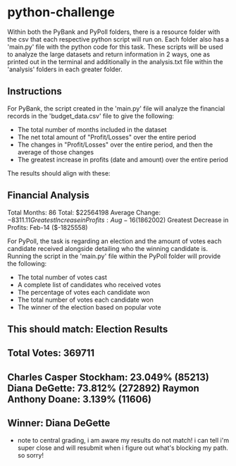 # python-challenge

Within both the PyBank and PyPoll folders, there is a resource folder with the csv that each respective python script will run on. Each folder also has a 'main.py' file with the python code for this task. These scripts will be used to analyze the large datasets and return information in 2 ways, one as printed out in the terminal and additionally in the analysis.txt file within the 'analysis' folders in each greater folder.

## Instructions

For PyBank, the script created in the 'main.py' file will analyze the financial records in the 'budget_data.csv' file to give the following:

* The total number of months included in the dataset
* The net total amount of "Profit/Losses" over the entire period
* The changes in "Profit/Losses" over the entire period, and then the average of those changes
* The greatest increase in profits (date and amount) over the entire period

The results should align with these: 

Financial Analysis
----------------------------
Total Months: 86
Total: $22564198
Average Change: $-8311.11
Greatest Increase in Profits: Aug-16 ($1862002)
Greatest Decrease in Profits: Feb-14 ($-1825558)

For PyPoll, the task is regarding an election and the amount of votes each candidate received alongside detailing who the winning candidate is. Running the script in the 'main.py' file within the PyPoll folder will provide the following: 

* The total number of votes cast
* A complete list of candidates who received votes
* The percentage of votes each candidate won
* The total number of votes each candidate won
* The winner of the election based on popular vote

This should match: 
Election Results
-------------------------
Total Votes: 369711
-------------------------
Charles Casper Stockham: 23.049% (85213)
Diana DeGette: 73.812% (272892)
Raymon Anthony Doane: 3.139% (11606)
-------------------------
Winner: Diana DeGette
-------------------------

* note to central grading, i am aware my results do not match! i can tell i'm super close and will resubmit when i figure out what's blocking my path. so sorry!
